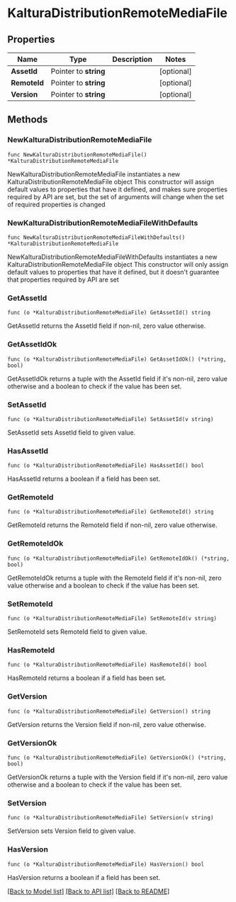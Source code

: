 # KalturaDistributionRemoteMediaFile

## Properties

Name | Type | Description | Notes
------------ | ------------- | ------------- | -------------
**AssetId** | Pointer to **string** |  | [optional] 
**RemoteId** | Pointer to **string** |  | [optional] 
**Version** | Pointer to **string** |  | [optional] 

## Methods

### NewKalturaDistributionRemoteMediaFile

`func NewKalturaDistributionRemoteMediaFile() *KalturaDistributionRemoteMediaFile`

NewKalturaDistributionRemoteMediaFile instantiates a new KalturaDistributionRemoteMediaFile object
This constructor will assign default values to properties that have it defined,
and makes sure properties required by API are set, but the set of arguments
will change when the set of required properties is changed

### NewKalturaDistributionRemoteMediaFileWithDefaults

`func NewKalturaDistributionRemoteMediaFileWithDefaults() *KalturaDistributionRemoteMediaFile`

NewKalturaDistributionRemoteMediaFileWithDefaults instantiates a new KalturaDistributionRemoteMediaFile object
This constructor will only assign default values to properties that have it defined,
but it doesn't guarantee that properties required by API are set

### GetAssetId

`func (o *KalturaDistributionRemoteMediaFile) GetAssetId() string`

GetAssetId returns the AssetId field if non-nil, zero value otherwise.

### GetAssetIdOk

`func (o *KalturaDistributionRemoteMediaFile) GetAssetIdOk() (*string, bool)`

GetAssetIdOk returns a tuple with the AssetId field if it's non-nil, zero value otherwise
and a boolean to check if the value has been set.

### SetAssetId

`func (o *KalturaDistributionRemoteMediaFile) SetAssetId(v string)`

SetAssetId sets AssetId field to given value.

### HasAssetId

`func (o *KalturaDistributionRemoteMediaFile) HasAssetId() bool`

HasAssetId returns a boolean if a field has been set.

### GetRemoteId

`func (o *KalturaDistributionRemoteMediaFile) GetRemoteId() string`

GetRemoteId returns the RemoteId field if non-nil, zero value otherwise.

### GetRemoteIdOk

`func (o *KalturaDistributionRemoteMediaFile) GetRemoteIdOk() (*string, bool)`

GetRemoteIdOk returns a tuple with the RemoteId field if it's non-nil, zero value otherwise
and a boolean to check if the value has been set.

### SetRemoteId

`func (o *KalturaDistributionRemoteMediaFile) SetRemoteId(v string)`

SetRemoteId sets RemoteId field to given value.

### HasRemoteId

`func (o *KalturaDistributionRemoteMediaFile) HasRemoteId() bool`

HasRemoteId returns a boolean if a field has been set.

### GetVersion

`func (o *KalturaDistributionRemoteMediaFile) GetVersion() string`

GetVersion returns the Version field if non-nil, zero value otherwise.

### GetVersionOk

`func (o *KalturaDistributionRemoteMediaFile) GetVersionOk() (*string, bool)`

GetVersionOk returns a tuple with the Version field if it's non-nil, zero value otherwise
and a boolean to check if the value has been set.

### SetVersion

`func (o *KalturaDistributionRemoteMediaFile) SetVersion(v string)`

SetVersion sets Version field to given value.

### HasVersion

`func (o *KalturaDistributionRemoteMediaFile) HasVersion() bool`

HasVersion returns a boolean if a field has been set.


[[Back to Model list]](../README.md#documentation-for-models) [[Back to API list]](../README.md#documentation-for-api-endpoints) [[Back to README]](../README.md)


